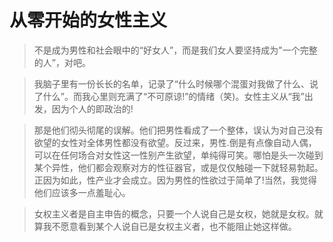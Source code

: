 # 从零开始的女性主义

> 不是成为男性和社会眼中的“好女人”，而是我们女人要坚持成为"一个完整的人”，对吧。

> 我脑子里有一份长长的名单，记录了“什么时候哪个混蛋对我做了什么、说了什么”。而我心里则充满了“不可原谅!”的情绪（笑)。女性主义从“我”出发，因为个人的即政治的!

> 那是他们彻头彻尾的误解。他们把男性看成了一个整体，误认为对自己没有欲望的女性对全体男性都没有欲望。反过来，男性.倒是有点像自动人偶，可以在任何场合对女性这一性别产生欲望，单纯得可笑。哪怕是头一次碰到某个异性，他们都会观察对方的性征器官，或是仅仅触碰一下就轻易勃起。正因为如此，性产业才会成立。因为男性的性欲过于简单了!当然，我觉得他们应该多一点羞耻心。

> 女权主义者是自主申告的概念，只要一个人说自己是女权，她就是女权。就算我不愿意看到某个人说自已是女权主义者，也不能阻止她这样做。